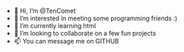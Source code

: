- 👋 Hi, I’m @TenComet
- 👀 I’m interested in meeting some programming friends :)
- 🌱 I’m currently learning html
- 💞️ I’m looking to collaborate on a few fun projects
- 📫 You can message me on GITHUB

<!---
TenComet/TenComet is a ✨ special ✨ repository because its `README.md` (this file) appears on your GitHub profile.
You can click the Preview link to take a look at your changes.
--->

